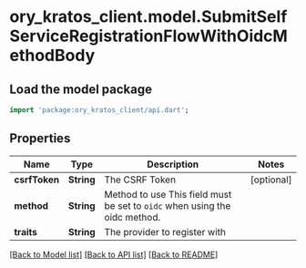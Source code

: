 # ory_kratos_client.model.SubmitSelfServiceRegistrationFlowWithOidcMethodBody

## Load the model package
```dart
import 'package:ory_kratos_client/api.dart';
```

## Properties
Name | Type | Description | Notes
------------ | ------------- | ------------- | -------------
**csrfToken** | **String** | The CSRF Token | [optional] 
**method** | **String** | Method to use  This field must be set to `oidc` when using the oidc method. | 
**traits** | **String** | The provider to register with | 

[[Back to Model list]](../README.md#documentation-for-models) [[Back to API list]](../README.md#documentation-for-api-endpoints) [[Back to README]](../README.md)


